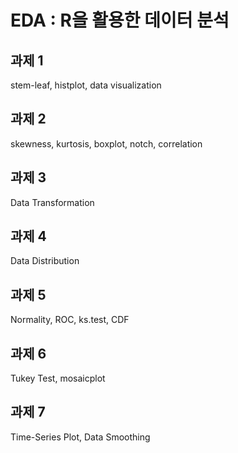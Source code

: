 # EDA : R을 활용한 데이터 분석

## 과제 1
stem-leaf, histplot, data visualization

## 과제 2
skewness, kurtosis, boxplot, notch, correlation

## 과제 3
Data Transformation

## 과제 4
Data Distribution

## 과제 5
Normality, ROC, ks.test, CDF

## 과제 6
Tukey Test, mosaicplot

## 과제 7
Time-Series Plot, Data Smoothing

